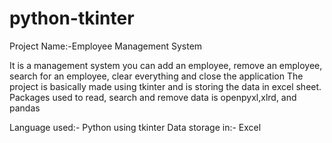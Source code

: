 # python-tkinter
Project Name:-Employee Management System

It is a management system you can add an employee, remove an employee, search for an employee, clear everything and close the application
The project is basically made using tkinter and is storing the data in excel sheet.
Packages used to read, search and remove data is openpyxl,xlrd, and pandas

Language used:- Python using tkinter
Data storage in:- Excel
